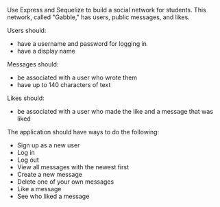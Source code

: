 Use Express and Sequelize to build a social network for students. This network, called "Gabble," has users, public messages, and likes.

Users should:
- have a username and password for logging in
- have a display name

Messages should:
- be associated with a user who wrote them
- have up to 140 characters of text

Likes should:
- be associated with a user who made the like and a message that was liked

The application should have ways to do the following:
- Sign up as a new user
- Log in
- Log out
- View all messages with the newest first
- Create a new message
- Delete one of your own messages
- Like a message
- See who liked a message
